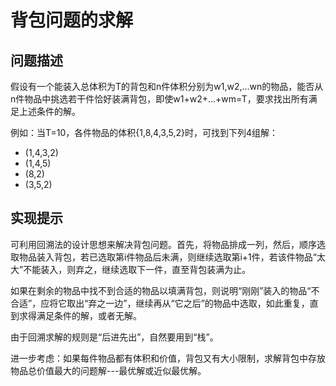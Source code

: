 # 背包问题的求解

## 问题描述

假设有一个能装入总体积为T的背包和n件体积分别为w1,w2,…wn的物品，能否从n件物品中挑选若干件恰好装满背包，即使w1+w2+…+wm=T，要求找出所有满足上述条件的解。

例如：当T=10，各件物品的体积{1,8,4,3,5,2}时，可找到下列4组解：

- (1,4,3,2)
- (1,4,5)
- (8,2)
- (3,5,2)

## 实现提示

可利用回溯法的设计思想来解决背包问题。首先，将物品排成一列，然后，顺序选取物品装入背包，若已选取第i件物品后未满，则继续选取第i+1件，若该件物品“太大”不能装入，则弃之，继续选取下一件，直至背包装满为止。

如果在剩余的物品中找不到合适的物品以填满背包，则说明“刚刚”装入的物品“不合适”，应将它取出“弃之一边”，继续再从“它之后”的物品中选取，如此重复，直到求得满足条件的解，或者无解。

由于回溯求解的规则是“后进先出”，自然要用到“栈”。

进一步考虑：如果每件物品都有体积和价值，背包又有大小限制，求解背包中存放物品总价值最大的问题解---最优解或近似最优解。
